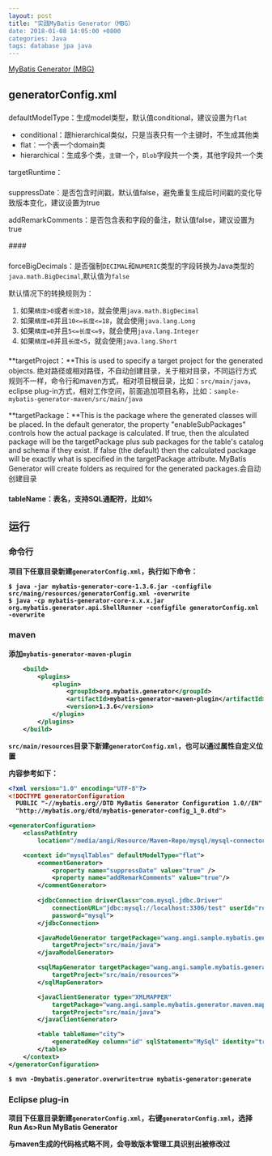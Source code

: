 ```yaml
---
layout: post
title: "实践MyBatis Generator（MBG）
date: 2018-01-08 14:05:00 +0800
categories: Java
tags: database jpa java
---
```


[MyBatis Generator (MBG)](http://www.mybatis.org/generator/)

## generatorConfig.xml

### <classPathEntry>

### <context>

defaultModelType：生成model类型，默认值conditional，建议设置为`flat`

* conditional：跟hierarchical类似，只是当表只有一个主键时，不生成其他类
* flat：一个表一个domain类
* hierarchical：生成多个类，`主键`一个，`Blob`字段共一个类，其他字段共一个类



targetRuntime：

#### <properties>

#### <plugin>

#### <commentGenerator>

suppressDate：是否包含时间戳，默认值false，避免重复生成后时间戳的变化导致版本变化，建议设置为true

addRemarkComments：是否包含表和字段的备注，默认值false，建议设置为true

####　<connectionFactory>

#### <jdbcConnection>

#### <javaTypeResolver>

forceBigDecimals：是否强制`DECIMAL`和`NUMERIC`类型的字段转换为Java类型的`java.math.BigDecimal`,默认值为`false`

默认情况下的转换规则为：

1. 如果`精度>0`或者`长度>18`，就会使用`java.math.BigDecimal`
2. 如果`精度=0`并且`10<=长度<=18`，就会使用`java.lang.Long`
3. 如果`精度=0`并且`5<=长度<=9`，就会使用`java.lang.Integer`
4. 如果`精度=0`并且`长度<5`，就会使用`java.lang.Short`

#### <javaModelGenerator>

**targetProject：**This is used to specify a target project for the generated objects.  绝对路径或相对路径，不自动创建目录，关于相对目录，不同运行方式规则不一样，命令行和maven方式，相对项目根目录，比如：`src/main/java`，eclipse plug-in方式，相对工作空间，前面追加项目名称，比如：`sample-mybatis-generator-maven/src/main/java`

**targetPackage：**This is the package where the generated classes will be placed.  In the default generator, the property "enableSubPackages" controls how the actual package is calculated.  If true, then the alculated package will be the targetPackage plus sub packages for the table's catalog and schema if they exist. If false (the default) then the calculated package will be exactly what is specified in the targetPackage attribute.      MyBatis Generator will create folders as required for the generated packages.会自动创建目录

#### <sqlMapGenerator>

#### <javaClientGenerator>

#### <table>

tableName：表名，支持SQL通配符，比如%

## 运行

### 命令行

项目下任意目录新建`generatorConfig.xml`，执行如下命令：

```shell
$ java -jar mybatis-generator-core-1.3.6.jar -configfile src/maing/resources/generatorConfig.xml -overwrite
$ java -cp mybatis-generator-core-x.x.x.jar org.mybatis.generator.api.ShellRunner -configfile generatorConfig.xml -overwrite
```

### maven

添加`mybatis-generator-maven-plugin`

```xml
	<build>
		<plugins>
			<plugin>
				<groupId>org.mybatis.generator</groupId>
				<artifactId>mybatis-generator-maven-plugin</artifactId>
				<version>1.3.6</version>
			</plugin>
		</plugins>
	</build>
```

`src/main/resources`目录下新建`generatorConfig.xml`，也可以通过属性自定义位置

内容参考如下：

```xml
<?xml version="1.0" encoding="UTF-8"?>
<!DOCTYPE generatorConfiguration
  PUBLIC "-//mybatis.org//DTD MyBatis Generator Configuration 1.0//EN"
  "http://mybatis.org/dtd/mybatis-generator-config_1_0.dtd">

<generatorConfiguration>
	<classPathEntry
		location="/media/angi/Resource/Maven-Repo/mysql/mysql-connector-java/5.1.45/mysql-connector-java-5.1.45.jar" />

	<context id="mysqlTables" defaultModelType="flat">
		<commentGenerator>
			<property name="suppressDate" value="true" />
			<property name="addRemarkComments" value="true"/>
		</commentGenerator>
		
		<jdbcConnection driverClass="com.mysql.jdbc.Driver"
			connectionURL="jdbc:mysql://localhost:3306/test" userId="root"
			password="mysql">
		</jdbcConnection>

		<javaModelGenerator targetPackage="wang.angi.sample.mybatis.generator.maven.model"
			targetProject="src/main/java">
		</javaModelGenerator>

		<sqlMapGenerator targetPackage="wang.angi.sample.mybatis.generator.maven.mapper"
			targetProject="src/main/resources">
		</sqlMapGenerator>

		<javaClientGenerator type="XMLMAPPER"
			targetPackage="wang.angi.sample.mybatis.generator.maven.mapper"
			targetProject="src/main/java">
		</javaClientGenerator>

		<table tableName="city">
			<generatedKey column="id" sqlStatement="MySql" identity="true" />
		</table>
	</context>
</generatorConfiguration>
```



```shell
$ mvn -Dmybatis.generator.overwrite=true mybatis-generator:generate
```

### Eclipse plug-in

项目下任意目录新建`generatorConfig.xml`，右键`generatorConfig.xml`，选择Run As>Run MyBatis Generator

与maven生成的代码格式略不同，会导致版本管理工具识别出被修改过